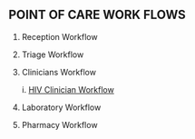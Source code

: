 ## POINT OF CARE WORK FLOWS
1. Reception Workflow
2. Triage Workflow
3. Clinicians Workflow
    
    i. [HIV Clinician Workflow](work-flows/hivclinic.md)
4. Laboratory Workflow
5. Pharmacy Workflow
